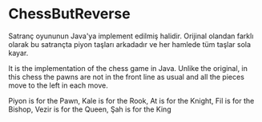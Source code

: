 # ChessButReverse
Satranç oyununun Java'ya implement edilmiş halidir.
Orijinal olandan farklı olarak bu satrançta piyon taşları arkadadır ve her hamlede tüm taşlar sola kayar.

It is the implementation of the chess game in Java.
Unlike the original, in this chess the pawns are not in the front line as usual and all the pieces move to the left in each move.

Piyon is for the Pawn,
Kale is for the Rook,
At is for the Knight,
Fil is for the Bishop,
Vezir is for the Queen,
Şah is for the King
